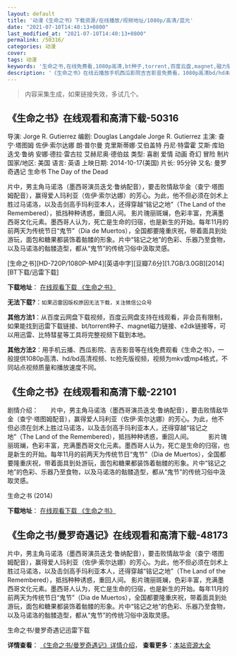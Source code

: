 ```yaml
---
layout: default
title: '动漫《生命之书》下载资源/在线播放/视频地址/1080p/高清/蓝光'
date: "2021-07-10T14:40:13+0800"
last_modified_at: "2021-07-10T14:40:13+0800"
permalink: /50316/
categories: 动漫
cover:
tags: 动漫
keywords: '生命之书,在线免费看,1080p高清,bt种子,torrent,百度云盘,magnet,磁力链,迅雷下载资源'
description: '《生命之书》在线云播放手机西瓜影院吉吉影音免费看，1080p高清bd/hd未删减完整版和tc抢先枪版，mkv/mp4格式，附带bt/torrent种子、magnet/磁力链、百度云盘、网盘资源迅雷下载链接'
---
```


>内容采集生成，如果链接失效，多试几个。


## 《生命之书》在线观看和高清下载-50316

导演: Jorge R. Gutierrez 编剧: Douglas Langdale Jorge R. Gutierrez 主演: 查宁·塔图姆 佐伊·索尔达娜 朗·普尔曼 克里斯蒂娜·艾伯盖特 丹尼·特雷霍 艾斯·库珀 迭戈·鲁纳 安娜·德拉·雷古拉 艾赫尼奥·德伯兹 类型: 喜剧 爱情 动画 奇幻 冒险 制片国家/地区: 美国 语言: 英语 上映日期: 2014-10-17(美国) 片长: 95分钟 又名: 曼罗奇遇记 生命书 The Day of the Dead

片中，男主角马诺洛（墨西哥演员迭戈·鲁纳配音），要击败情敌华金（查宁·塔图姆配音），赢得爱人玛利亚（佐伊·索尔达娜）的芳心。为此，他不但必须在剑术上胜过马诺洛，以及击剑高手玛利亚本人，还得穿越“铭记之地”（The Land of the Remembered），抵挡种种诱惑，重回人间。 影片瑰丽斑斓，色彩丰富，充满墨西哥文化元素。墨西哥人认为，死亡是生命的归宿，也是新生的开始。每年11月的前两天为传统节日“鬼节”（Dia de Muertos），全国都要隆重庆祝，带着面具到处游玩，面包和糖果都装饰着骷髅的形象。片中“铭记之地”的色彩、乐器乃至食物，以及马诺洛的骷髅造型，都从“鬼节”的传统习俗中汲取灵感。


[生命之书][HD-720P/1080P-MP4][英语中字][豆瓣7.6分][1.7GB/3.0GB][2014][BT下载/迅雷下载]

**下载地址**： [在线观看下载 《生命之书》](https://www.btdx8.com/torrent/book_of_life_2014.html) 


**无法下载?**：`如果迅雷因版权原因无法下载，关注微信公众号 `

**其他方法1**：从百度云网盘下载视频，百度云网盘支持在线观看，非会员有限制，如果能找到迅雷下载链接、bt/torrent种子、magnet磁力链接、e2dk链接等，可以用迅雷、比特彗星等工具将完整视频下载到本地。

**其他方法2**：用手机云播、西瓜影院、吉吉影音等在线免费观看《生命之书》，一般提供1080p高清、hd/bd高清视频、tc抢先版视频，视频为mkv或mp4格式，不同站点视频质量和播放速度不同。


## 《生命之书》在线观看和高清下载-22101

剧情介绍：　　片中，男主角马诺洛（墨西哥演员迭戈·鲁纳配音），要击败情敌华金（查宁·塔图姆配音），赢得爱人玛利亚（佐伊·索尔达娜）的芳心。为此，他不但必须在剑术上胜过马诺洛，以及击剑高手玛利亚本人，还得穿越“铭记之地”（The Land of the Remembered），抵挡种种诱惑，重回人间。    　　影片瑰丽斑斓，色彩丰富，充满墨西哥文化元素。墨西哥人认为，死亡是生命的归宿，也是新生的开始。每年11月的前两天为传统节日“鬼节”（Dia de Muertos），全国都要隆重庆祝，带着面具到处游玩，面包和糖果都装饰着骷髅的形象。片中“铭记之地”的色彩、乐器乃至食物，以及马诺洛的骷髅造型，都从“鬼节”的传统习俗中汲取灵感。


生命之书 (2014)

**下载地址**： [在线观看下载 《生命之书》](https://www.btbtdy.me/btdy/dy731.html) 


## 《生命之书/曼罗奇遇记》在线观看和高清下载-48173

片中，男主角马诺洛（墨西哥演员迭戈&middot;鲁纳配音），要击败情敌华金（查宁·塔图姆配音），赢得爱人玛利亚（佐伊&middot;索尔达娜）的芳心。为此，他不但必须在剑术上胜过马诺洛，以及击剑高手玛利亚本人，还得穿越&ldquo;铭记之地”（The Land of the Remembered），抵挡种种诱惑，重回人间。 影片瑰丽斑斓，色彩丰富，充满墨西哥文化元素。墨西哥人认为，死亡是生命的归宿，也是新生的开始。每年11月的前两天为传统节日“鬼节”（Dia de Muertos），全国都要隆重庆祝，带着面具到处游玩，面包和糖果都装饰着骷髅的形象。片中&ldquo;铭记之地”的色彩、乐器乃至食物，以及马诺洛的骷髅造型，都从&ldquo;鬼节”的传统习俗中汲取灵感。


生命之书/曼罗奇遇记迅雷下载

**详情查看**： [《生命之书/曼罗奇遇记》详情介绍](/movie/48173/)， **查看更多**：[本站资源大全](/movie/t/all/)

